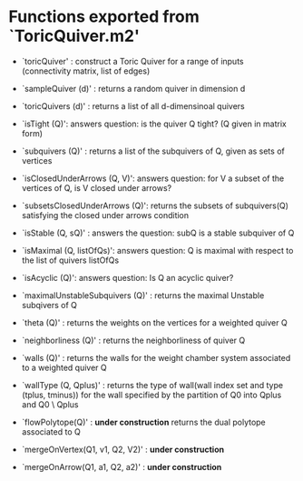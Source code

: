 # Functions exported from `ToricQuiver.m2'
* `toricQuiver' : construct a Toric Quiver for a range of inputs (connectivity matrix, list of edges)

* `sampleQuiver (d)' : returns a random quiver in dimension d

* `toricQuivers (d)' : returns a list of all d-dimensinoal quivers

* `isTight (Q)': answers question: is the quiver Q tight? (Q given in matrix form)

* `subquivers (Q)' : returns a list of the subquivers of Q, given as sets of vertices 

* `isClosedUnderArrows (Q, V)': answers question: for V a subset of the vertices of Q, is V closed under arrows? 

* `subsetsClosedUnderArrows (Q)': returns the subsets of subquivers(Q) satisfying the closed under arrows condition

* `isStable (Q, sQ)' : answers the question: subQ is a stable subquiver of Q

* `isMaximal (Q, listOfQs)': answers question: Q is maximal with respect to the list of quivers listOfQs

* `isAcyclic (Q)': answers question: Is Q an acyclic quiver?

* `maximalUnstableSubquivers (Q)' : returns the maximal Unstable subqivers of Q

* `theta (Q)' : returns the weights on the vertices for a weighted quiver Q

* `neighborliness (Q)' : returns the neighborliness of quiver Q

* `walls (Q)' : returns the walls for the weight chamber system associated to a weighted quiver Q

* `wallType (Q, Qplus)' : returns the type of wall(wall index set and type (tplus, tminus)) for the wall specified by the partition of Q0 into Qplus and Q0 \ Qplus

* `flowPolytope(Q)' : **under construction** returns the dual polytope associated to Q

* `mergeOnVertex(Q1, v1, Q2, V2)' : **under construction** 

* `mergeOnArrow(Q1, a1, Q2, a2)' : **under construction** 
